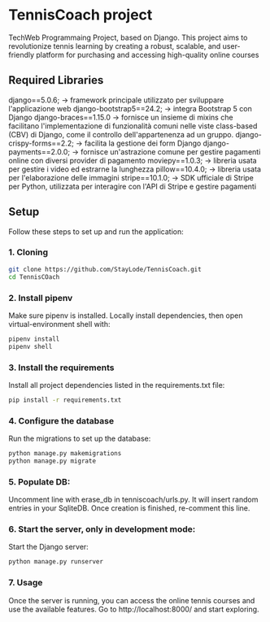 # TennisCoach project

TechWeb Programmaing Project, based on Django.
This project aims to revolutionize tennis learning by creating a robust, scalable, and user-friendly platform for purchasing and accessing high-quality online courses

## Required Libraries

django==5.0.6; -> framework principale utilizzato per sviluppare l'applicazione web
django-bootstrap5==24.2; -> integra Bootstrap 5 con Django
django-braces==1.15.0 -> fornisce un insieme di mixins che facilitano l'implementazione di funzionalità comuni nelle viste class-based (CBV) di Django, come il controllo dell'appartenenza ad un gruppo.
django-crispy-forms==2.2; -> facilita la gestione dei form Django
django-payments==2.0.0; -> fornisce un'astrazione comune per gestire pagamenti online con diversi provider di pagamento
moviepy==1.0.3; -> libreria usata per gestire i video ed estrarne la lunghezza
pillow==10.4.0; -> libreria usata per l'elaborazione delle immagini
stripe==10.1.0; -> SDK ufficiale di Stripe per Python, utilizzata per interagire con l'API di Stripe e gestire pagamenti

## Setup

Follow these steps to set up and run the application:

### 1. Cloning
```bash
git clone https://github.com/StayLode/TennisCoach.git
cd TennisCOach
```
### 2. Install pipenv

Make sure pipenv is installed.
Locally install dependencies, then open virtual-environment shell with:

```bash
pipenv install
pipenv shell
```
### 3. Install the requirements
Install all project dependencies listed in the requirements.txt file:
```bash
pip install -r requirements.txt
```
### 4. Configure the database
Run the migrations to set up the database:
```bash
python manage.py makemigrations
python manage.py migrate
```
### 5. Populate DB:
Uncomment line with erase_db in tenniscoach/urls.py. It will insert random entries in your SqliteDB.
Once creation is finished, re-comment this line.

### 6. Start the server, only in development mode:
Start the Django server:
```bash
python manage.py runserver
```
### 7. Usage
Once the server is running, you can access the online tennis courses and use the available features.
Go to http://localhost:8000/ and start exploring.

